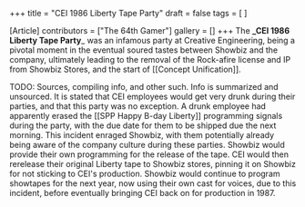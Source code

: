 +++
title = "CEI 1986 Liberty Tape Party"
draft = false
tags = [ ]

[Article]
contributors = ["The 64th Gamer"]
gallery = []
+++
The **_CEI 1986 Liberty Tape Party**_ was an infamous party at Creative Engineering, being a pivotal moment in the eventual soured tastes between Showbiz and the company, ultimately leading to the removal of the Rock-afire license and IP from Showbiz Stores, and the start of [[Concept Unification]].

 TODO: Sources, compiling info, and other such. Info is summarized and unsourced.
It is stated that CEI employees would get very drunk during their parties, and that this party was no exception. A drunk employee had apparently erased the [[SPP Happy B-day Liberty]] programming signals during the party, with the due date for them to be shipped due the next morning. This incident enraged Showbiz, with them potentially already being aware of the company culture during these parties. Showbiz would provide their own programming for the release of the tape. CEI would then rerelease their original Liberty tape to Showbiz stores, pinning it on Showbiz for not sticking to CEI's production. Showbiz would continue to program showtapes for the next year, now using their own cast for voices, due to this incident, before eventually bringing CEI back on for production in 1987.